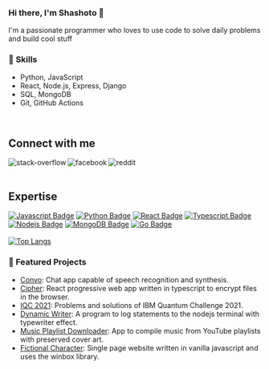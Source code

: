### Hi there, I'm Shashoto 👋

I'm a passionate programmer who loves to use code to solve daily problems and build cool stuff

### 💼 Skills

- Python, JavaScript
- React, Node.js, Express, Django
- SQL, MongoDB
- Git, GitHub Actions

<br>

## Connect with me
[<img align="left" alt="stack-overflow" src="https://img.shields.io/badge/stack%20overflow-FE7A16?logo=stack-overflow&logoColor=white&style=for-the-badge" />](https://stackoverflow.com/users/14865099/nurul-aziz-shashoto)
[<img align="left" alt="facebook" src="https://img.shields.io/badge/facebook-%231877F2.svg?&style=for-the-badge&logo=facebook&logoColor=white" />](https://www.facebook.com/na.shashoto/)
[<img align="left" alt="reddit" src="https://img.shields.io/badge/reddit-FF4500?logo=reddit&logoColor=white&style=for-the-badge" />](https://www.reddit.com/user/s1nur/)
<br>
<br>
## Expertise
[![Javascript Badge](https://img.shields.io/badge/-Javascript-F0DB4F?style=for-the-badge&labelColor=black&logo=javascript&logoColor=F0DB4F)](#)
[![Python Badge](https://img.shields.io/badge/-Python-3C873A?style=for-the-badge&labelColor=black&logo=python&logoColor=3C873A)](#)
[![React Badge](https://img.shields.io/badge/-React-61DBFB?style=for-the-badge&labelColor=black&logo=react&logoColor=61DBFB)](#)
[![Typescript Badge](https://img.shields.io/badge/-Typescript-007acc?style=for-the-badge&labelColor=black&logo=typescript&logoColor=007acc)](#)
[![Nodejs Badge](https://img.shields.io/badge/-Nodejs-3C873A?style=for-the-badge&labelColor=black&logo=node.js&logoColor=3C873A)](#)
[![MongoDB Badge](https://img.shields.io/badge/-MongoDB-3C873A?style=for-the-badge&labelColor=black&logo=mongodb&logoColor=3C873A)](#)
[![Go Badge](https://img.shields.io/badge/-Go-569df5?style=for-the-badge&labelColor=black&logo=go&logoColor=569df5)](#)
<br> <br>
[![Top Langs](https://github-readme-stats.vercel.app/api/top-langs/?username=Shashoto-Nur&hide=jupyter%20notebook&theme=radical)](https://github.com/anuraghazra/github-readme-stats) <br>

### 🚀 Featured Projects

- [Convo](https://github.com/shashoto-nur/django-convo): Chat app capable of speech recognition and synthesis.
- [Cipher](https://github.com/shashoto-nur/cipher): React progressive web app written in typescript to encrypt files in the browser.
- [IQC 2021](https://github.com/shashoto-nur/iqc-2021): Problems and solutions of IBM Quantum Challenge 2021.
- [Dynamic Writer](https://github.com/shashoto-nur/dynamicwriter): A program to log statements to the nodejs terminal with typewriter effect.
- [Music Playlist Downloader](https://github.com/shashoto-nur/playlist-music-downloader): App to compile music from YouTube playlists with preserved cover art.
- [Fictional Character](https://github.com/shashoto-nur/fictional-character): Single page website written in vanilla javascript and uses the winbox library.
